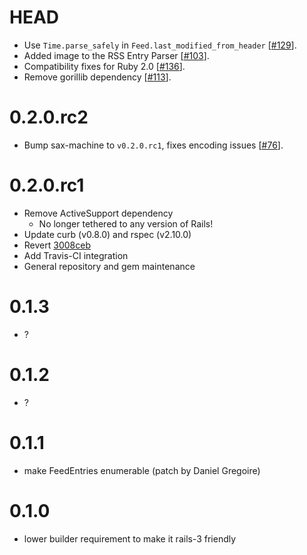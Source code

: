 # HEAD
* Use `Time.parse_safely` in `Feed.last_modified_from_header` [[#129](https://github.com/pauldix/feedzirra/pull/129)].
* Added image to the RSS Entry Parser [[#103](https://github.com/pauldix/feedzirra/pull/103)].
* Compatibility fixes for Ruby 2.0 [[#136](https://github.com/pauldix/feedzirra/pull/136)].
* Remove gorillib dependency [[#113](https://github.com/pauldix/feedzirra/pull/113)].

# 0.2.0.rc2
* Bump sax-machine to `v0.2.0.rc1`, fixes encoding issues [[#76](https://github.com/pauldix/feedzirra/issues/76)].

# 0.2.0.rc1
* Remove ActiveSupport dependency
  * No longer tethered to any version of Rails!
* Update curb (v0.8.0) and rspec (v2.10.0)
* Revert [3008ceb](https://github.com/pauldix/feedzirra/commit/3008ceb338df1f4c37a211d0aab8a6ad4f584dbc)
* Add Travis-CI integration
* General repository and gem maintenance

# 0.1.3
* ?

# 0.1.2
* ?

# 0.1.1
* make FeedEntries enumerable (patch by Daniel Gregoire)

# 0.1.0
* lower builder requirement to make it rails-3 friendly
